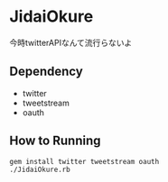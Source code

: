 JidaiOkure
==========

今時twitterAPIなんて流行らないよ

## Dependency

* twitter
* tweetstream
* oauth

## How to Running

``` bash
gem install twitter tweetstream oauth
./JidaiOkure.rb
```
